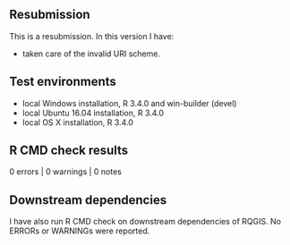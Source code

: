 ## Resubmission
This is a resubmission. In this version I have:

* taken care of the invalid URI scheme.

## Test environments
* local Windows installation, R 3.4.0 and win-builder (devel)
* local Ubuntu 16.04 installation, R 3.4.0
* local OS X installation, R 3.4.0

## R CMD check results
0 errors | 0 warnings | 0 notes

## Downstream dependencies
I have also run R CMD check on downstream dependencies of RQGIS. No ERRORs or WARNINGs were reported.
